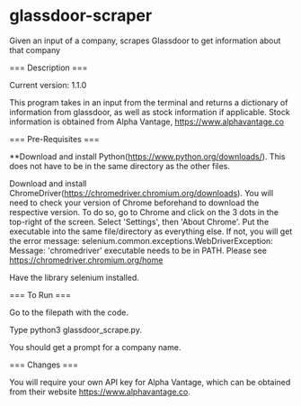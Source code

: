 # glassdoor-scraper
Given an input of a company, scrapes Glassdoor to get information about that company

=== Description ===

Current version: 1.1.0

This program takes in an input from the terminal and returns a dictionary of information from glassdoor, as well as stock information if applicable. 
Stock information is obtained from Alpha Vantage, https://www.alphavantage.co

=== Pre-Requisites ===

**Download and install Python(https://www.python.org/downloads/). This does not have to be in the same directory as the other files.

Download and install ChromeDriver(https://chromedriver.chromium.org/downloads). You will need to check your version of Chrome beforehand to download the respective version. To do so, go to Chrome and click on the 3 dots in the top-right of the screen. Select 'Settings', then 'About Chrome'. Put the executable into the same file/directory as everything else. If not, you will get the error message: selenium.common.exceptions.WebDriverException: Message: 'chromedriver' executable needs to be in PATH. Please see https://chromedriver.chromium.org/home

Have the library selenium installed. 

=== To Run ===

Go to the filepath with the code. 

Type python3 glassdoor_scrape.py.

You should get a prompt for a company name.

=== Changes ===

You will require your own API key for Alpha Vantage, which can be obtained from their website https://www.alphavantage.co. 
